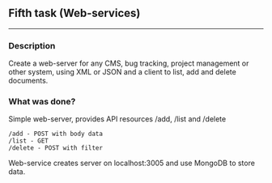 
## Fifth task (Web-services) ##

--------------------------------------------------------------------------------

### Description ###
Create a web-server for any CMS, bug tracking,
project management or other system, using XML or
JSON and a client to list, add and delete documents.

### What was done? ###

Simple web-server, provides API resources /add, /list and /delete

`/add - POST with body data`<br>
`/list - GET`<br>
`/delete - POST with filter`<br>

Web-service creates server on localhost:3005 and use MongoDB to store data.
